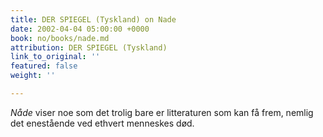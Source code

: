 ```yaml
---
title: DER SPIEGEL (Tyskland) on Nade
date: 2002-04-04 05:00:00 +0000
book: no/books/nade.md
attribution: DER SPIEGEL (Tyskland)
link_to_original: ''
featured: false
weight: ''

---
```

_Nåde_ viser noe som det trolig bare er litteraturen som kan få frem, nemlig det enestående ved ethvert menneskes død.